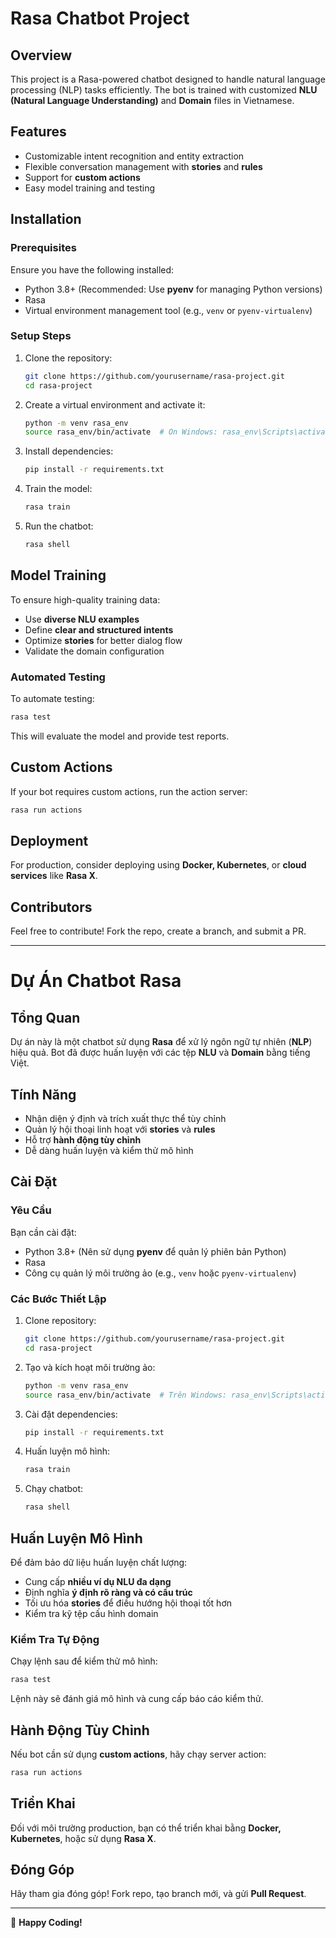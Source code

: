 # Rasa Chatbot Project

## Overview
This project is a Rasa-powered chatbot designed to handle natural language processing (NLP) tasks efficiently. The bot is trained with customized **NLU (Natural Language Understanding)** and **Domain** files in Vietnamese.

## Features
- Customizable intent recognition and entity extraction
- Flexible conversation management with **stories** and **rules**
- Support for **custom actions**
- Easy model training and testing

## Installation
### Prerequisites
Ensure you have the following installed:
- Python 3.8+ (Recommended: Use **pyenv** for managing Python versions)
- Rasa
- Virtual environment management tool (e.g., `venv` or `pyenv-virtualenv`)

### Setup Steps
1. Clone the repository:
   ```bash
   git clone https://github.com/yourusername/rasa-project.git
   cd rasa-project
   ```
2. Create a virtual environment and activate it:
   ```bash
   python -m venv rasa_env
   source rasa_env/bin/activate  # On Windows: rasa_env\Scripts\activate
   ```
3. Install dependencies:
   ```bash
   pip install -r requirements.txt
   ```
4. Train the model:
   ```bash
   rasa train
   ```
5. Run the chatbot:
   ```bash
   rasa shell
   ```

## Model Training
To ensure high-quality training data:
- Use **diverse NLU examples**
- Define **clear and structured intents**
- Optimize **stories** for better dialog flow
- Validate the domain configuration

### Automated Testing
To automate testing:
```bash
rasa test
```
This will evaluate the model and provide test reports.

## Custom Actions
If your bot requires custom actions, run the action server:
```bash
rasa run actions
```

## Deployment
For production, consider deploying using **Docker, Kubernetes**, or **cloud services** like **Rasa X**.

## Contributors
Feel free to contribute! Fork the repo, create a branch, and submit a PR.

---

# Dự Án Chatbot Rasa

## Tổng Quan
Dự án này là một chatbot sử dụng **Rasa** để xử lý ngôn ngữ tự nhiên (**NLP**) hiệu quả. Bot đã được huấn luyện với các tệp **NLU** và **Domain** bằng tiếng Việt.

## Tính Năng
- Nhận diện ý định và trích xuất thực thể tùy chỉnh
- Quản lý hội thoại linh hoạt với **stories** và **rules**
- Hỗ trợ **hành động tùy chỉnh**
- Dễ dàng huấn luyện và kiểm thử mô hình

## Cài Đặt
### Yêu Cầu
Bạn cần cài đặt:
- Python 3.8+ (Nên sử dụng **pyenv** để quản lý phiên bản Python)
- Rasa
- Công cụ quản lý môi trường ảo (e.g., `venv` hoặc `pyenv-virtualenv`)

### Các Bước Thiết Lập
1. Clone repository:
   ```bash
   git clone https://github.com/yourusername/rasa-project.git
   cd rasa-project
   ```
2. Tạo và kích hoạt môi trường ảo:
   ```bash
   python -m venv rasa_env
   source rasa_env/bin/activate  # Trên Windows: rasa_env\Scripts\activate
   ```
3. Cài đặt dependencies:
   ```bash
   pip install -r requirements.txt
   ```
4. Huấn luyện mô hình:
   ```bash
   rasa train
   ```
5. Chạy chatbot:
   ```bash
   rasa shell
   ```

## Huấn Luyện Mô Hình
Để đảm bảo dữ liệu huấn luyện chất lượng:
- Cung cấp **nhiều ví dụ NLU đa dạng**
- Định nghĩa **ý định rõ ràng và có cấu trúc**
- Tối ưu hóa **stories** để điều hướng hội thoại tốt hơn
- Kiểm tra kỹ tệp cấu hình domain

### Kiểm Tra Tự Động
Chạy lệnh sau để kiểm thử mô hình:
```bash
rasa test
```
Lệnh này sẽ đánh giá mô hình và cung cấp báo cáo kiểm thử.

## Hành Động Tùy Chỉnh
Nếu bot cần sử dụng **custom actions**, hãy chạy server action:
```bash
rasa run actions
```

## Triển Khai
Đối với môi trường production, bạn có thể triển khai bằng **Docker, Kubernetes**, hoặc sử dụng **Rasa X**.

## Đóng Góp
Hãy tham gia đóng góp! Fork repo, tạo branch mới, và gửi **Pull Request**.

---

🚀 **Happy Coding!**

